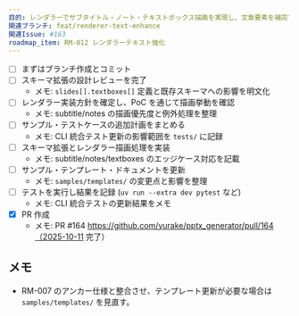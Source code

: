 ```yaml
---
目的: レンダラーでサブタイトル・ノート・テキストボックス描画を実現し、文章要素を補完する
関連ブランチ: feat/renderer-text-enhance
関連Issue: #163
roadmap_item: RM-012 レンダラーテキスト強化
---
```


- [ ] まずはブランチ作成とコミット
- [ ] スキーマ拡張の設計レビューを完了
  - メモ: `slides[].textboxes[]` 定義と既存スキーマへの影響を明文化
- [ ] レンダラー実装方針を確定し、PoC を通じて描画挙動を確認
  - メモ: subtitle/notes の描画優先度と例外処理を整理
- [ ] サンプル・テストケースの追加計画をまとめる
  - メモ: CLI 統合テスト更新の影響範囲を `tests/` に記録
- [ ] スキーマ拡張とレンダラー描画処理を実装
  - メモ: subtitle/notes/textboxes のエッジケース対応を記載
- [ ] サンプル・テンプレート・ドキュメントを更新
  - メモ: `samples/templates/` の変更点と影響を整理
- [ ] テストを実行し結果を記録 (`uv run --extra dev pytest` など)
  - メモ: CLI 統合テストの更新結果をメモ
- [x] PR 作成
  - メモ: PR #164 https://github.com/yurake/pptx_generator/pull/164（2025-10-11 完了）

## メモ
- RM-007 のアンカー仕様と整合させ、テンプレート更新が必要な場合は `samples/templates/` を見直す。
